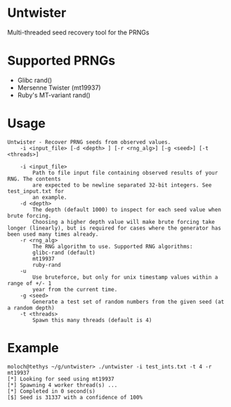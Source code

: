 Untwister
=========
Multi-threaded seed recovery tool for the PRNGs

Supported PRNGs
=================
* Glibc rand()
* Mersenne Twister (mt19937)
* Ruby's MT-variant rand()

Usage
========
```
Untwister - Recover PRNG seeds from observed values.
    -i <input_file> [-d <depth> ] [-r <rng_alg>] [-g <seed>] [-t <threads>]

    -i <input_file>
        Path to file input file containing observed results of your RNG. The contents
        are expected to be newline separated 32-bit integers. See test_input.txt for
        an example.
    -d <depth>
        The depth (default 1000) to inspect for each seed value when brute forcing.
        Choosing a higher depth value will make brute forcing take longer (linearly), but is required for cases where the generator has been used many times already.
    -r <rng_alg>
        The RNG algorithm to use. Supported RNG algorithms:
        glibc-rand (default)
        mt19937
        ruby-rand
    -u
        Use bruteforce, but only for unix timestamp values within a range of +/- 1
        year from the current time.
    -g <seed>
        Generate a test set of random numbers from the given seed (at a random depth)
    -t <threads>
        Spawn this many threads (default is 4)
```

Example
========
```
moloch@tethys ~/g/untwister> ./untwister -i test_ints.txt -t 4 -r mt19937
[*] Looking for seed using mt19937
[*] Spawning 4 worker thread(s) ...
[*] Completed in 0 second(s)
[$] Seed is 31337 with a confidence of 100%
```
